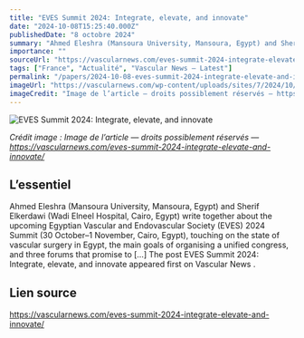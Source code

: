 ```yaml
---
title: "EVES Summit 2024: Integrate, elevate, and innovate"
date: "2024-10-08T15:25:40.000Z"
publishedDate: "8 octobre 2024"
summary: "Ahmed Eleshra (Mansoura University, Mansoura, Egypt) and Sherif Elkerdawi (Wadi Elneel Hospital, Cairo, Egypt) write together about the upcoming Egyptian Vascular and Endovascular Society (EVES) 2024 Summit (30 October–1 November, Cairo, Egypt), touching on the state of vascular surgery in Egypt, the main goals of organising a unified congress, and three forums that promise to [&#8230;] The post EVES Summit 2024: Integrate, elevate, and innovate appeared first on Vascular News ."
importance: ""
sourceUrl: "https://vascularnews.com/eves-summit-2024-integrate-elevate-and-innovate/"
tags: ["France", "Actualité", "Vascular News — Latest"]
permalink: "/papers/2024-10-08-eves-summit-2024-integrate-elevate-and-innovate"
imageUrl: "https://vascularnews.com/wp-content/uploads/sites/7/2024/10/EVES-1.jpg"
imageCredit: "Image de l’article — droits possiblement réservés — https://vascularnews.com/eves-summit-2024-integrate-elevate-and-innovate/"
---
```


![EVES Summit 2024: Integrate, elevate, and innovate](https://vascularnews.com/wp-content/uploads/sites/7/2024/10/EVES-1.jpg)

*Crédit image : Image de l’article — droits possiblement réservés — https://vascularnews.com/eves-summit-2024-integrate-elevate-and-innovate/*

## L’essentiel

Ahmed Eleshra (Mansoura University, Mansoura, Egypt) and Sherif Elkerdawi (Wadi Elneel Hospital, Cairo, Egypt) write together about the upcoming Egyptian Vascular and Endovascular Society (EVES) 2024 Summit (30 October–1 November, Cairo, Egypt), touching on the state of vascular surgery in Egypt, the main goals of organising a unified congress, and three forums that promise to [&#8230;] The post EVES Summit 2024: Integrate, elevate, and innovate appeared first on Vascular News .

## Lien source

https://vascularnews.com/eves-summit-2024-integrate-elevate-and-innovate/
